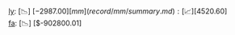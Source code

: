 [ly](record/ly/summary.md): [📉] [$-2987.00]  
[mm](record/mm/summary.md): [📈] [$4520.60]  
[fa](record/fa/summary.md): [📉] [$-902800.01]  
